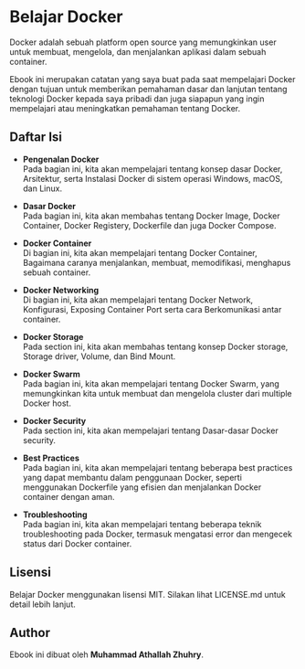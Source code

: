 # Belajar Docker

Docker adalah sebuah platform open source yang memungkinkan user untuk membuat, mengelola, dan menjalankan aplikasi dalam sebuah container.

Ebook ini merupakan catatan yang saya buat pada saat mempelajari Docker dengan tujuan untuk memberikan pemahaman dasar dan lanjutan tentang teknologi Docker kepada saya pribadi dan juga siapapun yang ingin mempelajari atau meningkatkan pemahaman tentang Docker.

## Daftar Isi

- **Pengenalan Docker** <br/>
Pada bagian ini, kita akan mempelajari tentang konsep dasar Docker, Arsitektur, serta Instalasi Docker di sistem operasi Windows, macOS, dan Linux.
- **Dasar Docker** <br/>
Pada bagian ini, kita akan membahas tentang Docker Image, Docker Container, Docker Registery, Dockerfile dan juga Docker Compose.
- **Docker Container** <br/>
Di bagian ini, kita akan mempelajari tentang Docker Container, Bagaimana caranya menjalankan, membuat, memodifikasi, menghapus sebuah container.
- **Docker Networking** <br/>
Di bagian ini, kita akan mempelajari tentang Docker Network, Konfigurasi, Exposing Container Port serta cara Berkomunikasi antar container.
- **Docker Storage** <br/>
Pada section ini, kita akan membahas tentang konsep Docker storage, Storage driver, Volume, dan Bind Mount.
- **Docker Swarm** <br/>
Pada bagian ini, kita akan mempelajari tentang Docker Swarm, yang memungkinkan kita untuk membuat dan mengelola cluster dari multiple Docker host.
- **Docker Security** <br/>
Pada section ini, kita akan mempelajari tentang Dasar-dasar Docker security.

- **Best Practices** <br/>
Pada bagian ini, kita akan mempelajari tentang beberapa best practices yang dapat membantu dalam penggunaan Docker, seperti menggunakan Dockerfile yang efisien dan menjalankan Docker container dengan aman.
- **Troubleshooting** <br/>
Pada bagian ini, kita akan mempelajari tentang beberapa teknik troubleshooting pada Docker, termasuk mengatasi error dan mengecek status dari Docker container.

## Lisensi

Belajar Docker menggunakan lisensi MIT. Silakan lihat LICENSE.md untuk detail lebih lanjut.

## Author

Ebook ini dibuat oleh **Muhammad Athallah Zhuhry**.
